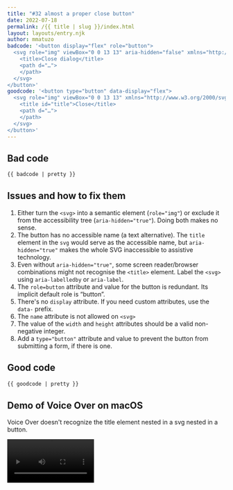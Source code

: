 ```yaml
---
title: "#32 almost a proper close button"
date: 2022-07-18
permalink: /{{ title | slug }}/index.html
layout: layouts/entry.njk
author: mmatuzo
badcode: '<button display="flex" role="button">
  <svg role="img" viewBox="0 0 13 13" aria-hidden="false" xmlns="http://www.w3.org/2000/svg" height="15px" width="15px" fill="#000" name="close">
    <title>Close dialog</title>
    <path d="…">
    </path>
  </svg>
</button>'
goodcode: '<button type="button" data-display="flex">
  <svg role="img" viewBox="0 0 13 13" xmlns="http://www.w3.org/2000/svg" height="15" width="15" fill="#000" aria-labelledby="title">
    <title id="title">Close</title>
    <path d="…">
    </path>
  </svg>
</button>'
---
```


<div class="section bad">

## Bad code

```html
{{ badcode | pretty }}
```
</div>

<div class="section" id="issues">

## Issues and how to fix them

1. Either turn the `<svg>` into a semantic element (`role="img"`) or exclude it from the accessibility tree (`aria-hidden="true"`). Doing both makes no sense.
1. The button has no accessible name (a text alternative). The `title` element in the `svg` would serve as the accessible name, but `aria-hidden="true"` makes the whole SVG inaccessible to assistive technology. 
1. Even without `aria-hidden="true"`, some screen reader/browser combinations might not recognise the `<title>` element. Label the `<svg>` using `aria-labelledby` or `aria-label`.
1. The `role=button` attribute and value for the button is redundant. Its implicit default role is “button”.
1. There's no `display` attribute. If you need custom attributes, use the `data-`  prefix.
1. The `name` attribute is not allowed on `<svg>`
1. The value of the `width` and `height` attributes should be a valid non-negative integer.
1. Add a `type="button"` attribute and value to prevent the button from submitting a form, if there is one.

</div>

<div class="section">

## Good code

```html
{{ goodcode | pretty }}
```
</div>

<div class="section">

## Demo of Voice Over on macOS

Voice Over doesn't recognize the title element nested in a svg nested in a button.


<video src="/images/svgbutton.mov" controls width="200">
  <p>Something went wrong, please visit <a href="https://htmhell.dev/32-almost-a-proper-close-button/">htmhell.dev/32-almost-a-proper-close-button/</a> to view this video.
</video>

Code on [CodePen](https://codepen.io/matuzo/pen/LYdWpwP?editors=1000).

</div>